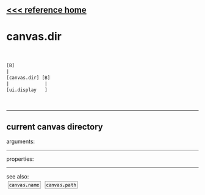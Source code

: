 [<<< reference home](ceammc_lib.md)
---

# canvas.dir

```


[B]
|
[canvas.dir] [B]
|             |
[ui.display   ]

            
```
---
current canvas directory
---
arguments:


---
properties:


---
see also:<br>
[![canvas.name](img/object_canvas.name.png)](canvas.name.md)
[![canvas.path](img/object_canvas.path.png)](canvas.path.md)
